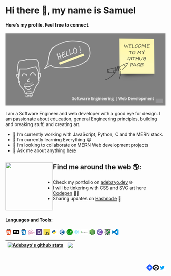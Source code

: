 # Hi there 👋, my name is Samuel

#### Here's my profile. Feel free to connect.

<img src="/assets/Profile-Header.jpg" alt="introductory banner for Adebayo Samuel">

I am a Software Engineer and web developer with a good eye for design.
I am passionate about education, general Engineering principles, building and breaking stuff, and creating art.

- 🔭 I’m currently working with JavaScript, Python, C and the MERN stack.
- 🌱 I’m currently learning Everything 😁
- 👯 I’m looking to collaborate on MERN Web development projects
- 💬 Ask me about anything [here](https://github.com/Adebayo-S/Adebayo-S/issues)

## Find me around the web 🌎: <a href="https://github.com/Adebayo-S"><img align="left" width="150" height="150" src="https://media.giphy.com/media/ZRiLoLix9pnW7cVB5y/giphy.gif"></a><br />
- Check my portfolio on <a href="">adebayo.dev</a> 🌐
- I will be tinkering with CSS and SVG art here <a href="https://codepen.io/adebayo-s"> Codepen</a> 👨‍💻
- Sharing updates on <a href="https://s-adebayo.hashnode.dev/">Hashnode</a> 💼
<br />

#### Languages and Tools:

<code><img height="20" src="https://github.com/github/explore/blob/main/topics/html/html.png"></code>
<code><img height="20" src="https://github.com/github/explore/blob/main/topics/markdown/markdown.png"></code>
<code><img height="20" src="https://github.com/github/explore/blob/main/topics/css/css.png"></code>
<code><img height="20" src="https://github.com/github/explore/blob/main/topics/sass/sass.png"></code>
<code><img height="20" src="https://github.com/github/explore/blob/main/topics/bootstrap/bootstrap.png"></code>
<code><img height="20" src="https://raw.githubusercontent.com/github/explore/80688e429a7d4ef2fca1e82350fe8e3517d3494d/topics/javascript/javascript.png"></code>
<code><img height="20" src="https://github.com/github/explore/blob/main/topics/python/python.png"></code>
<code><img height="20" src="https://github.com/github/explore/blob/main/topics/c/c.png"></code>
<code><img height="20" src="https://github.com/github/explore/blob/main/topics/csharp/csharp.png"></code>
<code><img height="20" src="https://raw.githubusercontent.com/github/explore/80688e429a7d4ef2fca1e82350fe8e3517d3494d/topics/react/react.png"></code>
<code><img height="20" src="https://github.com/github/explore/blob/main/topics/mongodb/mongodb.png"></code>
<code><img height="20" src="https://raw.githubusercontent.com/github/explore/80688e429a7d4ef2fca1e82350fe8e3517d3494d/topics/nodejs/nodejs.png"></code>
<code><img height="20" src="https://github.com/github/explore/blob/main/topics/emacs/emacs.png"></code>
<code><img height="20" src="https://github.com/github/explore/blob/main/topics/vim/vim.png"></code>
<code><img height="20" src="https://github.com/github/explore/blob/main/topics/visual-studio-code/visual-studio-code.png"></code>



| <a href="https://github.com/Adebayo-S/github-readme-stats"><img align="center" src="https://github-readme-stats.vercel.app/api?username=Adebayo-S&show_icons=true&include_all_commits=true&theme=dark&count_private=true&hide_border=true&border_radius=2&hide=stars" alt="Adebayo's github stats" /></a> | <a href="https://github.com/Adebayo-S/github-readme-stats"><img align="center" src="https://github-readme-stats.vercel.app/api/top-langs/?username=Adebayo-S&layout=compact&theme=dark&hide_border=true&hide=html,css" /></a> |
| ------------- | ------------- |

<br />
<br />

<a href="https://twitter.com/el_adebayor">
  <img align="right" alt="Adebayo Samuel | Twitter" width="21px" src="https://github.com/github/explore/blob/main/topics/twitter/twitter.png" />
</a>
<a href="https://codepen.io/adebayo-s">
  <img align="right" alt="Adebayo Samuel | CodeSandbox" width="20px" src="https://raw.githubusercontent.com/anuraghazra/anuraghazra/master/assets/codesandbox.svg"/>
</a>
<a href="https://s-adebayo.hashnode.dev/">
  <img align="right" alt="Adebayo Samuel | Hashnode" width="20px" src="https://github.com/dephraiim/hacknode/blob/345ccd76108f9cc43430e606ee7dcf3030646dbe/assets/hashnode.png"/>
</a>

